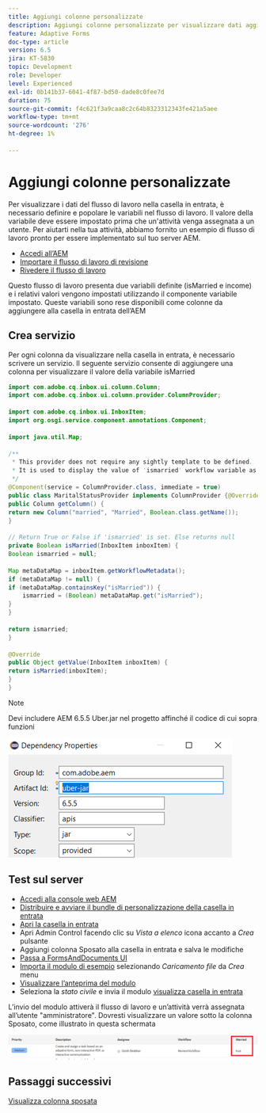 ```yaml
---
title: Aggiungi colonne personalizzate
description: Aggiungi colonne personalizzate per visualizzare dati aggiuntivi del flusso di lavoro
feature: Adaptive Forms
doc-type: article
version: 6.5
jira: KT-5830
topic: Development
role: Developer
level: Experienced
exl-id: 0b141b37-6041-4f87-bd50-dade8c0fee7d
duration: 75
source-git-commit: f4c621f3a9caa8c2c64b8323312343fe421a5aee
workflow-type: tm+mt
source-wordcount: '276'
ht-degree: 1%

---
```


# Aggiungi colonne personalizzate

Per visualizzare i dati del flusso di lavoro nella casella in entrata, è necessario definire e popolare le variabili nel flusso di lavoro. Il valore della variabile deve essere impostato prima che un&#39;attività venga assegnata a un utente. Per aiutarti nella tua attività, abbiamo fornito un esempio di flusso di lavoro pronto per essere implementato sul tuo server AEM.

* [Accedi all’AEM](http://localhost:4502/crx/de/index.jsp)
* [Importare il flusso di lavoro di revisione](assets/review-workflow.zip)
* [Rivedere il flusso di lavoro](http://localhost:4502/editor.html/conf/global/settings/workflow/models/reviewworkflow.html)

Questo flusso di lavoro presenta due variabili definite (isMarried e income) e i relativi valori vengono impostati utilizzando il componente variabile impostato. Queste variabili sono rese disponibili come colonne da aggiungere alla casella in entrata dell’AEM

## Crea servizio

Per ogni colonna da visualizzare nella casella in entrata, è necessario scrivere un servizio. Il seguente servizio consente di aggiungere una colonna per visualizzare il valore della variabile isMarried

```java
import com.adobe.cq.inbox.ui.column.Column;
import com.adobe.cq.inbox.ui.column.provider.ColumnProvider;

import com.adobe.cq.inbox.ui.InboxItem;
import org.osgi.service.component.annotations.Component;

import java.util.Map;

/**
 * This provider does not require any sightly template to be defined.
 * It is used to display the value of 'ismarried' workflow variable as a column in inbox
 */
@Component(service = ColumnProvider.class, immediate = true)
public class MaritalStatusProvider implements ColumnProvider {@Override
public Column getColumn() {
return new Column("married", "Married", Boolean.class.getName());
}

// Return True or False if 'ismarried' is set. Else returns null
private Boolean isMarried(InboxItem inboxItem) {
Boolean ismarried = null;

Map metaDataMap = inboxItem.getWorkflowMetadata();
if (metaDataMap != null) {
if (metaDataMap.containsKey("isMarried")) {
    ismarried = (Boolean) metaDataMap.get("isMarried");
}
}

return ismarried;
}

@Override
public Object getValue(InboxItem inboxItem) {
return isMarried(inboxItem);
}
}
```

>[!NOTE]
>
>Devi includere AEM 6.5.5 Uber.jar nel progetto affinché il codice di cui sopra funzioni

![uber-jar](assets/uber-jar.PNG)

## Test sul server

* [Accedi alla console web AEM](http://localhost:4502/system/console/bundles)
* [Distribuire e avviare il bundle di personalizzazione della casella in entrata](assets/inboxcustomization.inboxcustomization.core-1.0-SNAPSHOT.jar)
* [Apri la casella in entrata](http://localhost:4502/aem/inbox)
* Apri Admin Control facendo clic su _Vista a elenco_ icona accanto a _Crea_ pulsante
* Aggiungi colonna Sposato alla casella in entrata e salva le modifiche
* [Passa a FormsAndDocuments UI](http://localhost:4502/aem/forms.html/content/dam/formsanddocuments)
* [Importa il modulo di esempio](assets/snap-form.zip) selezionando _Caricamento file_ da _Crea_ menu
* [Visualizzare l’anteprima del modulo](http://localhost:4502/content/dam/formsanddocuments/snapform/jcr:content?wcmmode=disabled)
* Seleziona la _stato civile_ e invia il modulo
  [visualizza casella in entrata](http://localhost:4502/aem/inbox)

L’invio del modulo attiverà il flusso di lavoro e un’attività verrà assegnata all’utente &quot;amministratore&quot;. Dovresti visualizzare un valore sotto la colonna Sposato, come illustrato in questa schermata

![colonna sposata](assets/married-column.PNG)

## Passaggi successivi

[Visualizza colonna sposata](./use-sightly-template.md)
